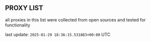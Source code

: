## PROXY LIST

all proxies in this list were collected from open sources and tested for functionality

last update: `2025-01-29 18:36:15.531883+00:00` UTC